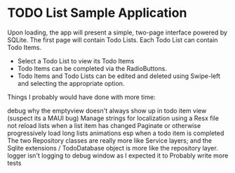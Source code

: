 # TODO List Sample Application

Upon loading, the app will present a simple, two-page interface powered by SQLite. The first page will contain Todo Lists. Each Todo List can contain Todo Items.

- Select a Todo List to view its Todo Items
- Todo Items can be completed via the RadioButtons.
- Todo Items and Todo Lists can be edited and deleted using Swipe-left and selecting the appropriate option.

Things I probably would have done with more time:

debug why the emptyview doesn't always show up in todo item view (suspect its a MAUI bug)
Manage strings for localization using a Resx file
not reload lists when a list item has changed
Paginate or otherwise progressively load long lists
animations esp when a todo item is completed
The two Repository classes are really more like Service layers; and the Sqlite extensions / TodoDatabase object is more like the repository layer. 
logger isn't logging to debug window as I expected it to
Probably write more tests